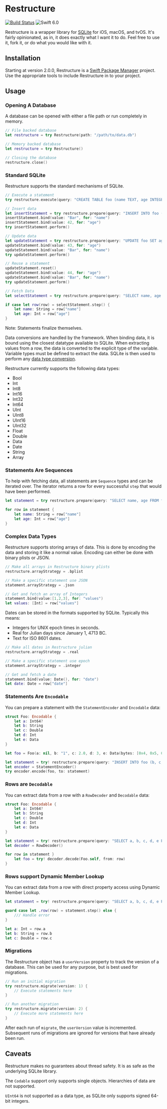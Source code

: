 #  Restructure

[![Build Status](https://github.com/stack/Restructure/actions/workflows/swift.yml/badge.svg)](https://github.com/stack/Restructure/actions/workflows/swift.yml)
![Swift 6.0](https://img.shields.io/badge/Swift-6.0-orange.svg)

Restructure is a wrapper library for [SQLite](https://sqlite.org/index.html) for iOS, macOS, and tvOS. It's fairly
opinionated, as in, it does exactly what I want it to do. Feel free to use it, fork it, or do what you would like with 
it.

## Installation

Starting at version 2.0.0, Restructure is a [Swift Package Manager](https://swift.org/package-manager/) project. Use the
appropriate tools to include Restructure in to your project.

## Usage

### Opening A Database

A database can be opened with either a file path or run completely in memory.

```swift
// File backed database
let restructure = try Restructure(path: "/path/to/data.db")

// Memory backed database
let restructure = try Restructure()

// Closing the database
restructure.close()
```

### Standard SQLite

Restructure supports the standard mechanisms of SQLite.

```swift
// Execute a statement
try restructure.execute(query: "CREATE TABLE foo (name TEXT, age INTEGER)")

// Insert data
let insertStatement = try restructure.prepare(query: "INSERT INTO foo (name, age) VALUES (:name, :age)")
insertStatement.bind(value: "Bar", for: "name")
insertStatement.bind(value: 42, for: "age")
try insertStatement.perform()

// Update data
let updateStatement = try restructure.prepare(query: "UPDATE foo SET age = :age WHERE name = :name")
updateStatement.bind(value: 43, for: "age")
updateStatement.bind(value: "Bar", for: "name")
try updateStatement.perform()

// Reuse a statement
updateStatement.reset()
updateStatement.bind(value: 44, for: "age")
updateStatement.bind(value: "Bar", for: "name")
try updateStatement.perform()

// Fetch Data
let selectStatement = try restructure.prepare(query: "SELECT name, age FROM foo")

if case let row(row) = selectStatement.step() {
    let name: String = row["name"]
    let age: Int = row["age"]
}
```

Note: Statements finalize themselves.

Data conversions are handled by the framework. When binding data, it is bound using the closest datatype available to
SQLite. When extracting values from a row, the data is converted to the explicit type of the variable. Variable types 
must be defined to extract the data. SQLite is then used to perform any 
[data type conversion](https://www.sqlite.org/datatype3.html).

Restructure currently supports the following data types:

*   Bool
*   Int
*   Int8
*   Int16
*   Int32
*   Int64
*   UInt
*   UInt8
*   UInt16
*   UInt32
*   Float
*   Double
*   Data
*   Date
*   String
*   Array

### Statements Are Sequences

To help with fetching data, all statements are `Sequence` types and can be iterated over. The iterator returns a row for
every successful `step` that would have been performed.

```swift
let statement = try restructure.prepare(query: "SELECT name, age FROM foo")

for row in statement {
    let name: String = row["name"]
    let age: Int = row["age"]
}
```

### Complex Data Types

Restructure supports storing arrays of data. This is done by encoding the data and storing it like a normal value.
Encoding can either be done with binary plists or JSON.

```swift
// Make all arrays in Restructure binary plists
restructure.arrayStrategy = .bplist

// Make a specific statement use JSON
statement.arrayStrategy = .json

// Get and fetch an array of Integers
statement.bind(value:[1,2,3], for: "values")
let values: [Int] = row["values"]
```

Dates can be stored in the formats supported by SQLite. Typically this means:

*   Integers for UNIX epoch times in seconds.
*   Real for Julian days since January 1, 4713 BC.
*   Text for ISO 8601 dates.

```swift
// Make all dates in Restructure julian
restructure.arrayStrategy = .real

// Make a specific statement use epoch
statement.arrayStrategy = .integer

// Get and fetch a date
statement.bind(value: Date(), for: "date")
let date: Date = row["date"]
```

### Statements Are `Encodable`

You can prepare a statement with the `StatementEncoder` and `Encodable` data:

```swift
struct Foo: Encodable {
    let a: Int64?
    let b: String
    let c: Double
    let d: Int
    let e: Data
}

let foo = Foo(a: nil, b: "1", c: 2.0, d: 3, e: Data(bytes: [0x4, 0x5, 0x6], count: 3))

let statement = try! restructure.prepare(query: "INSERT INTO foo (b, c, d, e) VALUES (:b, :c, :d, :e)")
let encoder = StatementEncoder()
try encoder.encode(foo, to: statement)
```

### Rows are `Decodable`

You can extract data from a row with a `RowDecoder` and `Decodable` data:

```swift
struct Foo: Encodable {
    let a: Int64?
    let b: String
    let c: Double
    let d: Int
    let e: Data
}

let statement = try! restructure.prepare(query: "SELECT a, b, c, d, e FROM foo LIMIT 1")
let decoder = RowDecoder()

for row in statement }
    let foo = try! decoder.decode(Foo.self, from: row)
}
```

### Rows support Dynamic Member Lookup

You can extract data from a row with direct property access using Dynamic Member Lookup.

```swift
let statement = try! restructure.prepare(query: "SELECT a, b, c, d, e FROM foo LIMIT 1")

guard case let .row(row) = statement.step() else {
    /// Handle error
}

let a: Int = row.a
let b: String = row.b
let c: Double = row.c
```

### Migrations

The Restructure object has a `userVersion` property to track the version of a database. This can be used for any
purpose, but is best used for migrations.

```swift
// Run an initial migration
try restructure.migrate(version: 1) {
    // Execute statements here
}

// Run another migration
try restructure.migrate(version: 2) {
    // Execute more statements here
}
```

After each run of `migrate`, the `userVersion` value is incremented. Subsequent runs of migrations are ignored for
versions that have already been run.

## Caveats

Restructure makes no guarantees about thread safety. It is as safe as the underlying SQLite library.

The `Codable` support only supports single objects. Hierarchies of data are not supported.

`UInt64` is not supported as a data type, as SQLite only supports signed 64-bit integers.
